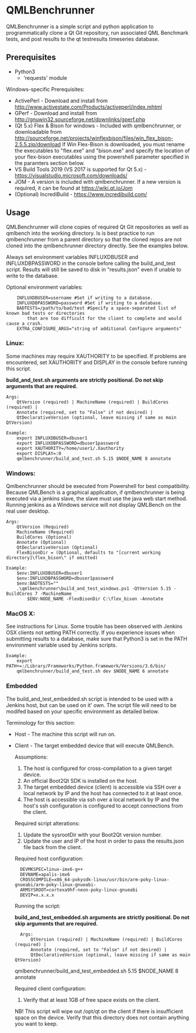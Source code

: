 QMLBenchrunner
==============
QMLBenchrunner is a simple script and python application to programmatically
clone a Qt Git repository, run associated QML Benchmark tests, and post
results to the qt testresults timeseries database.


Prerequisites
-------------
- Python3
	- 'requests' module

Windows-specific Prerequisites:
* ActivePerl - Download and install from http://www.activestate.com/Products/activeperl/index.mhtml
* GPerf - Download and install from http://gnuwin32.sourceforge.net/downlinks/gperf.php
* (Qt 5.x) Flex & Bison for windows - Included with qmlbenchrunner, or downloadable from
	http://sourceforge.net/projects/winflexbison/files/win_flex_bison-2.5.5.zip/download
	If Win Flex-Bison is downloaded, you must rename the executables to "flex.exe" and "bison.exe"
	and specify the location of your flex-bison executables using the powershell parameter specified
	in the paramters section below.
* VS Build Tools 2019 (VS 2017 is supported for Qt 5.x) - https://visualstudio.microsoft.com/downloads/
* JOM - A version is included with qmlbenchrunner. If a new version is required, it can be found at
	https://wiki.qt.io/Jom
* (Optional) IncrediBuild - https://www.incredibuild.com/


Usage
-----
QMLBenchrunner will clone copies of required Qt Git repositories as well as qmlbench into the working directory.
Is is best practice to run qmlbenchrunner from a parent directory so that the cloned repos are not
cloned into the qmlbenchrunner directory directly. See the examples below.

Always set environment variables INFLUXDBUSER and INFLUXDBPASSWORD in the console before calling the build_and_test
script. Results will still be saved to disk in "results.json" even if unable to write to the database.

Optional environment variables:

		INFLUXDBUSER=username #Set if writing to a database.
		INFLUXDBPASSWORD=password #Set if writing to a database.
		BADTESTS=/path/to/bad/test #Specify a space-separated list of known bad tests or directories
			that are too difficult for the client to complete and would cause a crash.
		EXTRA_CONFIGURE_ARGS="string of additional Configure arguments"

### Linux: ###
Some machines may require XAUTHORITY to be specified. If problems are encountered, set XAUTHORITY
and DISPLAY in the console before running this script.

**build_and_test.sh arguments are strictly positional. Do not skip arguments that are required.**

	Args:
		QtVersion (required) | MachineName (required) | BuildCores (required) |
		Annotate (required, set to "False" if not desired) |
		QtDeclarativeVersion (optional, leave missing if same as main QtVersion)

	Example:
		export INFLUXDBUSER=dbuser1
		export INFLUXDBPASSWORD=dbuser1password
		export XAUTHORITY=/home/user1/.Xauthority
		export DISPLAY=:0
		qmlbenchrunner/build_and_test.sh 5.15 $NODE_NAME 8 annotate

### Windows: ###
Qmlbenchrunner should be executed from Powershell for best compatibility. Because QMLBench is a
graphical application, if qmlbenchrunner is being executed via a jenkins slave, the slave must use
the java web start method. Running jenkins as a Windows service will not display QMLBench on the
real user desktop.

	Args:
		QtVersion (Required)
		MachineName (Required)
		BuildCores (Optional)
		Annotate (Optional)
		QtDeclarativeVersion (Optional)
		FlexBisonDir = (Optional, defaults to "[current working directory]\flex_bison\" if omitted)

	Example:
		$env:INFLUXDBUSER=dbuser1
		$env:INFLUXDBPASSWORD=dbuser1password
		$env:BADTESTS=""
		.\qmlbenchrunner\build_and_test_windows.ps1 -QtVersion 5.15 -BuildCores 7 -MachineName
			$ENV:NODE_NAME -FlexBisonDir C:\flex_bison -Annotate

### MacOS X: ###
See instructions for Linux. Some trouble has been observed with Jenkins OSX clients not setting
PATH correctly. If you experience issues when submitting results to a database, make sure that
Python3 is set in the PATH environment variable used by Jenkins scripts.

	Example:
		export PATH+=:/Library/Frameworks/Python.framework/Versions/3.6/bin/
		qmlbenchrunner/build_and_test.sh dev $NODE_NAME 6 annotate

### Embedded ###
The build_and_test_embedded.sh script is intended to be used with a Jenkins host, but can be used
on it' own. The script file will need to be modifed based on your specific environment as detailed
below.

Terminology for this section:
* Host - The machine this script will run on.
* Client - The target embedded device that will execute QMLBench.

	Assumptions:
	1) The host is configured for cross-compilation to a given target device.
	2) An official Boot2Qt SDK is installed on the host.
	3) The target embedded device (client) is accessible via SSH over a local network by IP and the
		host has connected to it at least once.
	4) The host is accessible via ssh over a local network by IP and the host's ssh configuration is configured to accept connections from the client.

	Required script alterations:
	1) Update the sysrootDir with your Boot2Qt version number.
	2) Update the user and IP of the host in order to pass the results.json file back from the
		client.

	Required host configuration:

		DEVMKSPEC=linux-imx6-g++
		DEVNAME=apalis-imx6
		CROSSCOMPILE=x86_64-pokysdk-linux/usr/bin/arm-poky-linux-gnueabi/arm-poky-linux-gnueabi-
		ARMSYSROOT=cortexa9hf-neon-poky-linux-gnueabi
		DEVIP=x.x.x.x

	Running the script:

	**build_and_test_embedded.sh arguments are strictly positional. Do not skip arguments that are
	required.**

		Args:
			QtVersion (required) | MachineName (required) | BuildCores (required) |
			Annotate (required, set to "False" if not desired) |
			QtDeclarativeVersion (optional, leave missing if same as main QtVersion)

	qmlbenchrunner/build_and_test_embedded.sh 5.15 $NODE_NAME 8 annotate

	Required client configuration:
	1) Verify that at least 1GB of free space exists on the client.

	NB! This script will wipe out /opt/qt on the client if there is insufficient space on the
	device. Verify that this directory does not contain anything you want to keep.
